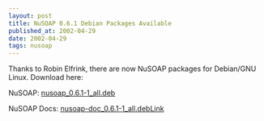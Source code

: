 ```yaml
---
layout: post
title: NuSOAP 0.6.1 Debian Packages Available
published_at: 2002-04-29
date: 2002-04-29
tags: nusoap
---
```


Thanks to Robin Elfrink, there are now NuSOAP packages for Debian/GNU Linux. Download here:  

NuSOAP: [nusoap_0.6.1-1_all.deb](/download.php?url=/nusoap/downloads/nusoap_0.6.1-1_all.deb)  

NuSOAP Docs: [nusoap-doc_0.6.1-1_all.deb](/download.php?url=/nusoap/downloads/nusoap-doc_0.6.1-1_all.deb)[Link]()  
